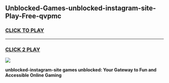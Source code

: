 
## Unblocked-Games-unblocked-instagram-site-Play-Free-qvpmc
<h3>
<a href="https://premium76.site?title=unblocked-instagram-site&ref=18A1">CLICK TO PLAY</a></h3>
<hr>

<h3>
<a href="https://premium76.site?title=unblocked-instagram-site&ref=18A1">CLICK 2 PLAY</a>
  
</h3>

<a href="https://premium76.site?title=unblocked-instagram-site&ref=18A1"><img src="https://clearcache.store/games.png"></a>


**unblocked-instagram-site games unblocked: Your Gateway to Fun and Accessible Online Gaming**
